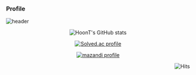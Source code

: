 ### Profile
 
![header](https://capsule-render.vercel.app/api?type=transparent&color=auto&height=100&section=header&text=Hoon-T&fontSize=45)

 

<div align="center"> 
  
![HoonT's GitHub stats](https://github-readme-stats.vercel.app/api?username=HoonT&show_icons=true&theme=material-palenight)

[![Solved.ac
profile](http://mazassumnida.wtf/api/v2/generate_badge?boj=wbkhkyg)](https://solved.ac/wbkhkyg)

[![mazandi profile](http://mazandi.herokuapp.com/api?handle=wbkhkyg&theme=warm)](https://solved.ac/profile/wbkhkyg)
 
</div>


<div align="right"> 
  
![Hits](https://hits.seeyoufarm.com/api/count/incr/badge.svg?url=https%3A%2F%2Fgithub.com%2FHoonT&count_bg=%23BA3DC8&title_bg=%23000000&icon=&icon_color=%23E7E7E7&title=hits&edge_flat=false)

</div>

